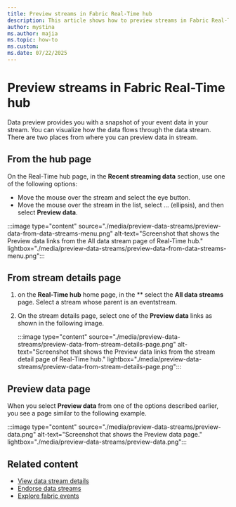 ```yaml
---
title: Preview streams in Fabric Real-Time hub
description: This article shows how to preview streams in Fabric Real-Time hub.
author: mystina
ms.author: majia
ms.topic: how-to
ms.custom:
ms.date: 07/22/2025
---
```


# Preview streams in Fabric Real-Time hub
Data preview provides you with a snapshot of your event data in your stream. You can visualize how the data flows through the data stream. There are two places from where you can preview data in stream.

## From the hub page
On the Real-Time hub page, in the **Recent streaming data** section, use one of the following options:

- Move the mouse over the stream and select the eye button.
- Move the mouse over the stream in the list, select ... (ellipsis), and then select **Preview data**.

:::image type="content" source="./media/preview-data-streams/preview-data-from-data-streams-menu.png" alt-text="Screenshot that shows the Preview data links from the All data stream page of Real-Time hub." lightbox="./media/preview-data-streams/preview-data-from-data-streams-menu.png":::

## From stream details page

1. on the **Real-Time hub** home page, in the ** select the **All data streams** page. Select a stream whose parent is an eventstream.
1. On the stream details page, select one of the **Preview data** links as shown in the following image.

    :::image type="content" source="./media/preview-data-streams/preview-data-from-stream-details-page.png" alt-text="Screenshot that shows the Preview data links from the stream detail page of Real-Time hub." lightbox="./media/preview-data-streams/preview-data-from-stream-details-page.png":::

## Preview data page

When you select **Preview data** from one of the options described earlier, you see a page similar to the following example.

:::image type="content" source="./media/preview-data-streams/preview-data.png" alt-text="Screenshot that shows the Preview data page." lightbox="./media/preview-data-streams/preview-data.png":::

## Related content

- [View data stream details](view-data-stream-details.md)
- [Endorse data streams](endorse-data-streams.md)
- [Explore fabric events](explore-fabric-events.md)

